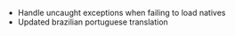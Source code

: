 - Handle uncaught exceptions when failing to load natives
- Updated brazilian portuguese translation